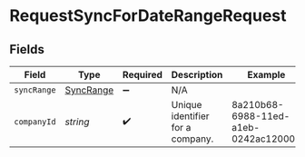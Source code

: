 # RequestSyncForDateRangeRequest


## Fields

| Field                                         | Type                                          | Required                                      | Description                                   | Example                                       |
| --------------------------------------------- | --------------------------------------------- | --------------------------------------------- | --------------------------------------------- | --------------------------------------------- |
| `syncRange`                                   | [SyncRange](../../models/shared/SyncRange.md) | :heavy_minus_sign:                            | N/A                                           |                                               |
| `companyId`                                   | *string*                                      | :heavy_check_mark:                            | Unique identifier for a company.              | 8a210b68-6988-11ed-a1eb-0242ac120002          |